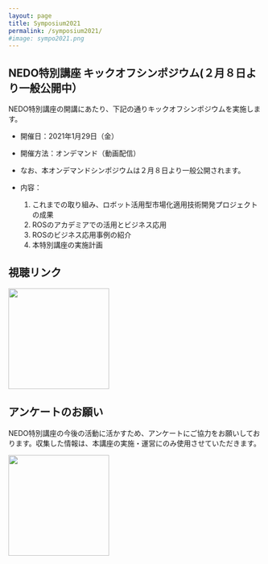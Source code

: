 ```yaml
---
layout: page
title: Symposium2021
permalink: /symposium2021/
#image: sympo2021.png
---
```


## NEDO特別講座 キックオフシンポジウム(２月８日より一般公開中）

NEDO特別講座の開講にあたり、下記の通りキックオフシンポジウムを実施します。

- 開催日：2021年1月29日（金）
- 開催方法：オンデマンド（動画配信）
 - なお、本オンデマンドシンポジウムは２月８日より一般公開されます。

- 内容：
  1. これまでの取り組み、ロボット活用型市場化適用技術開発プロジェクトの成果
  1. ROSのアカデミアでの活用とビジネス応用
  1. ROSのビジネス応用事例の紹介
  1. 本特別講座の実施計画
<!--  - 費用：無料
   - 聴講は無料ですが、下記よりお申し込みください。-->
   
<!-- ## 聴講申込
下記フォームよりお申し込みください。-->

<!-- <a href="https://forms.gle/xeGH2TZKeJckbcT68" alt="申し込みフォーム"><img src="https://user-images.githubusercontent.com/11814060/104677986-d09c9680-572d-11eb-8223-96e23cf8d541.png" width="200"></a> -->

## 視聴リンク

<a href="https://www.youtube.com/watch?v=1nrZEH6E-Gc&list=PL-X5CmW__vN8DkBzti7V8hmueMGoJUjYc" alt="視聴リンク"><img src="{{site.baseurl}}/assets/images/youtube_button.png" width="200"></a>

## アンケートのお願い
NEDO特別講座の今後の活動に活かすため、アンケートにご協力をお願いしております。収集した情報は、本講座の実施・運営にのみ使用させていただきます。

<a href="https://forms.gle/f565CeKi6fN3GMPg7" alt="視聴リンク"><img src="{{site.baseurl}}/assets/images/enquete_button.png" width="200"></a>

